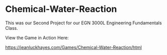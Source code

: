 # Chemical-Water-Reaction

This was our Second Project for our EGN 3000L Engineering Fundamentals Class.

View the Game in Action Here:

https://jeanluckhayes.com/Games/Chemical-Water-Reaction/html

